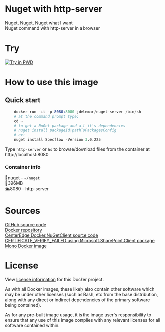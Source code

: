 # Nuget with http-server

Nuget, Nuget, Nuget what I want  
Nuget command with http-server in a browser  

# Try
[![Try in PWD](https://github.com/play-with-docker/stacks/raw/cff22438cb4195ace27f9b15784bbb497047afa7/assets/images/button.png)](http://play-with-docker.com/?stack=https://gist.githubusercontent.com/JDelemar/4c6ef899c98f3f52921881c646e9f0aa/raw/34c7765cebcdfe8445c14df1e2062bdcb309d4bd/nuget-server.yml)  

# How to use this image
## Quick start
```s
    docker run -it -p 8080:8080 jdelemar/nuget-server /bin/sh
    # at the command prompt type:
    cd ~
    # to get a NuGet package and all it's dependencies
    # nuget install packageId|pathToPackagesConfig
    # ex:
    nuget install Specflow -Version 3.0.225
```

Type `http-server` or `hs` to browse/download files from the container at http://localhost:8080  

### Container info
📂nuget - `~/nuget`  
📏396MB  
🛳8080 - http-server  

# Sources
[GitHub source code](https://github.com/JDelemar/dockerfiles/tree/master/nuget-server)  
[Docker repository](https://hub.docker.com/r/jdelemar/nuget-server)  
[CenterEdge Docker.NuGetClient source code](https://github.com/CenterEdge/Docker.NuGetClient)  
[CERTIFICATE_VERIFY_FAILED using Microsoft.SharePoint.Client package](https://github.com/Docker-Hub-frolvlad/docker-alpine-mono/issues/7)  
[Mono Docker image](https://github.com/mono/docker)

# License
View [license information](https://github.com/JDelemar/dockerfiles/blob/master/LICENSE) for this Docker project.  

As with all Docker images, these likely also contain other software which may be under other licenses (such as Bash, etc from the base distribution, along with any direct or indirect dependencies of the primary software being contained).  

As for any pre-built image usage, it is the image user's responsibility to ensure that any use of this image complies with any relevant licenses for all software contained within.  
